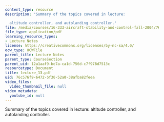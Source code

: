 ```yaml
---
content_type: resource
description: 'Summary of the topics covered in lecture:

  altitude controller, and autolanding controller.'
file: /media/courses/16-333-aircraft-stability-and-control-fall-2004/76c576f96472bf3052a038afba82feea_lecture_13.pdf
file_type: application/pdf
learning_resource_types:
- Lecture Notes
license: https://creativecommons.org/licenses/by-nc-sa/4.0/
ocw_type: OCWFile
parent_title: Lecture Notes
parent_type: CourseSection
parent_uid: 12a1aaf9-be7a-ca1d-756d-c7f978d7513c
resourcetype: Document
title: lecture_13.pdf
uid: 76c576f9-6472-bf30-52a0-38afba82feea
video_files:
  video_thumbnail_file: null
video_metadata:
  youtube_id: null
---
```

Summary of the topics covered in lecture:
altitude controller, and autolanding controller.
